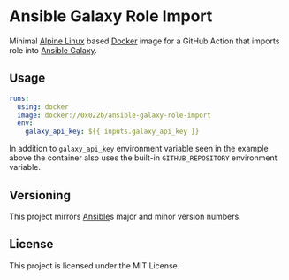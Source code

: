 # Ansible Galaxy Role Import

Minimal [Alpine Linux][alpine] based [Docker][docker] image for a GitHub Action
that imports role into [Ansible Galaxy][galaxy].

## Usage

```yaml
runs:
  using: docker
  image: docker://0x022b/ansible-galaxy-role-import
  env:
    galaxy_api_key: ${{ inputs.galaxy_api_key }}
```

In addition to `galaxy_api_key` environment variable seen in the example above
the container also uses the built-in `GITHUB_REPOSITORY` environment variable.

## Versioning

This project mirrors [Ansible][ansible]s major and minor version numbers.

## License

This project is licensed under the MIT License.

[alpine]: https://alpinelinux.org/
[ansible]: https://www.ansible.com/
[docker]: https://www.docker.com/
[galaxy]: https://galaxy.ansible.com/

